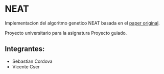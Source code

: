 # NEAT
Implementacion del algoritmo genetico NEAT basada en el [paper original](https://nn.cs.utexas.edu/downloads/papers/stanley.ec02.pdf).

Proyecto universitario para la asignatura Proyecto guiado.

## Integrantes:
- Sebastian Cordova
- Vicente Cser

